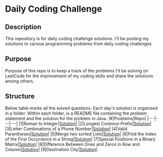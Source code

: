 # Daily Coding Challenge
## Description
This repository is for daily coding challenge solutions. I'll be posting my solutions to various programming problems from daily coding challenges.
## Purpose 
Purpose of this repo is to keep a track of the problems I'll be solving on LeetCode for the improvement of my coding skills and share the solutions among others.
## Structure
Below table marks all the solved questions. Each day's solution is organised in a folder. Within each folder, is a README file containing the problem statement and the solution for the problem in Java.
|#|Problems|Repo|
|---|---|---|
|1|Roman to Integer|[Solution](https://github.com/HrutikS/ProblemSolving/tree/f5d0dbc685b867bddaa60111c196ba9bc8a9e977/Roman%20To%20Integer)|
|2|Longest Common Prefix|[Solution](https://github.com/HrutikS/ProblemSolving/tree/b359fb8bb3d1c5bdafa4b883511344f59fa78f0e/Longest%20Common%20Prefix)|
|3|Letter Combinations of a Phone Number|[Solution](https://github.com/HrutikS/ProblemSolving/tree/d9f495dbfd2fcc75f97ac4a7cb9ee2ce6709abdd/Letter%20Combinations%20of%20a%20Phone%20Number)|
|4|Valid Parantheses|[Solution](https://github.com/HrutikS/ProblemSolving/tree/3587ee708cb275f5a9ecc71dc6eadfeffe9b75af/ValidParantheses)|
|5|Merge two sorted Lists|[Solution]()|
|6|Find the Index of the First Occurrence in a String|[Solution](https://github.com/HrutikS/ProblemSolving/tree/2c4b7d72c58ddaa447baddfaeb48b72964ae02fe/FindTheIndexOfTheFirstOccurrenceInAString)|
|7|Special Positions in a Binary Matrix|[Solution](https://github.com/HrutikS/ProblemSolving/tree/main/SpecialPositionsInABinaryMatrix)|
|8|Difference Between Ones and Zeros in Row and Column|[Solution](https://github.com/HrutikS/ProblemSolving/tree/main/DifferenceBetweenOnesAndZerosInRowAndColumn)|
|9|Destination City|[Solution](https://github.com/HrutikS/ProblemSolving/tree/main/DestinationCity)|

